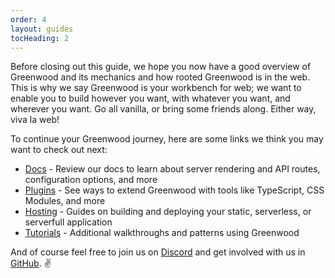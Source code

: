 ```yaml
---
order: 4
layout: guides
tocHeading: 2
---
```


<app-heading-box heading="Next Steps">
  <p>Before closing out this guide, we hope you now have a good overview of Greenwood and its mechanics and how rooted Greenwood is in the web. This is why we say Greenwood is your workbench for web; we want to enable you to build however you want, with whatever you want, and wherever you want. Go all vanilla, or bring some friends along. Either way, viva la web!</p>
</app-heading-box>

To continue your Greenwood journey, here are some links we think you may want to check out next:

- [Docs](/docs/) - Review our docs to learn about server rendering and API routes, configuration options, and more
- [Plugins](/docs/plugins/) - See ways to extend Greenwood with tools like TypeScript, CSS Modules, and more
- [Hosting](/guides/hosting/) - Guides on building and deploying your static, serverless, or serverfull application
- [Tutorials](/guides/tutorials/) - Additional walkthroughs and patterns using Greenwood

And of course feel free to join us on [Discord](https://discord.gg/Rkb7VTvk) and get involved with us in [GitHub](https://github.com/ProjectEvergreen/greenwood). ✌️
